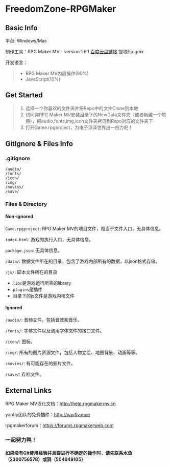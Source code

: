 # FreedomZone-RPGMaker

## Basic Info

平台: Windows/Mac

制作工具：RPG Maker MV - version 1.6.1 [百度云盘链接](https://pan.baidu.com/s/1jvPU2yPRNP6CAVad_foYZA) 提取码uqmx

开发语言：

> * RPG Maker MV内置操作(90%)
> * JavaScript(10%)

## Get Started

> 1. 选择一个你喜欢的文件夹并把Repo中的文件Clone到本地
> 2. 访问你RPG Maker MV安装目录下的NewData文件夹（或者新建一个项目），把audio,fonts,img,icon文件夹拷贝到Repo对应的文件夹下
> 3. 打开Game.rpgproject，为电子浮泽世界出一份力吧！


## GitIgnore & Files Info

### .gitignore

```
/audio/
/fonts/
/icon/
/img/
/movies/
/save/
```

### Files & Directory

#### Non-ignored

`Game.rpgproject`: RPG Maker MV的项目文件，相当于文件入口，无具体信息。

`index.html`: 游戏的执行入口，无具体信息。

`package.json`: 无具体信息。

`/data/`: 数据文件所在的目录，包含了游戏内部所有的数据，以json格式存储。

`/js/`: 脚本文件所在的目录
- `libs`是游戏运行所需的library
- `plugins`是插件
- 目录下的js文件是游戏内核文件

#### Ignored

`/audio/`: 音频文件，包括音效和音乐。

`/fonts/`: 字体文件以及调用字体文件的接口文件。

`/icon/`: 图标。

`/img/`: 所有的图片资源文件，包括人物立绘、地图背景、动画等等。

`/movies/`: 有可能存在的影片文件。

`/save/`: 存档文件。


## External Links

RPG Maker MV汉化文档：http://help.rpgmakermv.cn 

yanfly团队的免费插件：http://yanfly.moe

rpgmakerforum：https://forums.rpgmakerweb.com

### 一起努力鸭！

#### 如果没有Git使用经验并且要进行不确定的操作时，请先联系水鱼（2300756578）或鸦（504949105）
